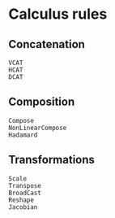 # Calculus rules

## Concatenation

```@docs
VCAT
HCAT
DCAT
```

## Composition

```@docs
Compose
NonLinearCompose
Hadamard
```

## Transformations

```@docs
Scale
Transpose
BroadCast
Reshape
Jacobian
```
